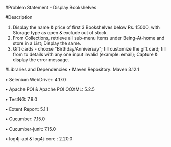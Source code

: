 #Problem Statement - Display Bookshelves

#Description
1. Display the name & price of first 3 Bookshelves below Rs. 15000, with Storage type as open & exclude out of stock.
2. From Collections, retrieve all sub-menu items under Being-At-home and store in a List; Display the same.
3. Gift cards - choose "Birthday/Anniversay"; fill customize the gift card; fill from to details with any one input invalid (example: email); Capture & display the error message.

#Libraries and Dependencies 
•	Maven Repository: Maven 3.12.1 
 
•	Selenium WebDriver: 4.17.0

•	Apache POI & Apache POI OOXML: 5.2.5

•	TestNG: 7.9.0  

•	Extent Report: 5.1.1    

•	Cucumber: 7.15.0

•	Cucumber-junit: 7.15.0

•	log4j-api & log4j-core : 2.20.0


